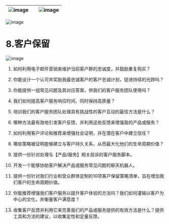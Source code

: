 | ![image](d2d_images/chapter_title_corner_decoration_left.png) |  | ![image](d2d_images/chapter_title_corner_decoration_right.png) |
| --- | --- | --- |

![image](d2d_images/chapter_title_above.png)

# 8.客户保留

![image](d2d_images/chapter_title_below.png)

1.  如何利用电子邮件营销来维护当前客户群的忠诚度，并鼓励重复购买？

1.  你能设计一个认可并奖励我最忠诚客户的客户忠诚计划，促进持续的光顾吗？

1.  你能提供一组常见问题及其对应答案，供我们的客户服务团队使用吗？

1.  我们如何提高客户服务响应时间，同时保持高质量？

1.  培训我们的客户服务团队处理具有挑战性的客户互动的最佳方法是什么？

1.  哪种方法最有效地引发客户反馈，并利用这些反馈来增强我的产品或服务？

1.  如何利用客户评论和推荐来增强社会证明，并在潜在客户中建立信任？

1.  哪些策略被证明能够建立与客户持久关系，从而最大化他们的生命周期价值？

1.  提供一份针对处理与【产品/服务】相关投诉的客户服务脚本。

1.  开发一个能够协助客户解决产品或服务常见问题的聊天机器人。

1.  提供一份针对我们行业和受众群体定制的10项客户保留策略清单，旨在增加我们客户的生命周期价值。

1.  你能推荐增强我们客户服务以提升客户体验的方法吗？我们如何灌输以客户为中心的文化，并衡量客户满意度？

1.  收集客户反馈并利用它来完善我们的产品或服务提供的有效方法是什么？提供工具和方法的建议，以收集定性和定量反馈。
